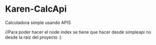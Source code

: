 # Karen-CalcApi
Calculadora simple usando APIS


//Para poder hacer el node index se tiene que hacer desde simpleapi no desde la raíz del proyecto :) 
